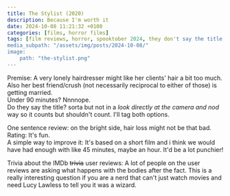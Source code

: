 ```yaml
---
title: The Stylist (2020)
description: Because I'm worth it
date: 2024-10-08 11:21:32 +0100
categories: [films, horror films]
tags: [film reviews, horror, spooktober 2024, they don't say the title, long hair is scary, they say the title]
media_subpath: "/assets/img/posts/2024-10-08/"
image:
    path: "the-stylist.png"
---
```

<span class="reviewsection">Premise:</span> A very lonely hairdresser might like her clients' hair a bit too much. Also her best friend/crush (not necessarily reciprocal to either of those) is getting married.<br/>
<span class="reviewsection">Under 90 minutes?</span> Nnnnope.<br/>
<span class="reviewsection">Do they say the title?</span> sorta but not in a *look directly at the camera and nod* way so it counts but shouldn't count. I'll tag both options.

<span class="reviewsection">One sentence review:</span> on the bright side, hair loss might not be that bad.<br/>
<span class="reviewsection">Rating:</span> It's fun.<br/>
<span class="reviewsection">A simple way to improve it:</span> It's based on a short film and i think we would have had enough with like 45 minutes, maybe an hour. It'd be a lot punchier!

<span class="reviewsection">Trivia about the IMDb ~~trivia~~ user reviews:</span>
A lot of people on the user reviews are asking what happens with the bodies after the fact. This is a really interesting question if you are a nerd that can't just watch movies and need Lucy Lawless to tell you it was a wizard.